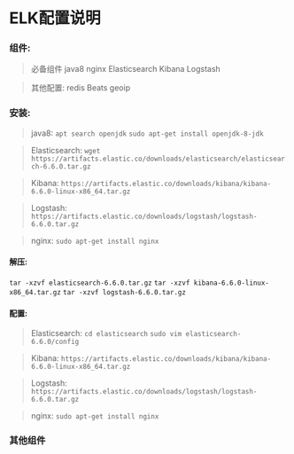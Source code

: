 # ELK配置说明

### 组件:
> 必备组件
java8
nginx
Elasticsearch
Kibana
Logstash

> 其他配置:
redis
Beats
geoip

### 安装:
> java8:
`apt search openjdk`
`sudo apt-get install openjdk-8-jdk`

> Elasticsearch:
`wget https://artifacts.elastic.co/downloads/elasticsearch/elasticsearch-6.6.0.tar.gz`

> Kibana:
`https://artifacts.elastic.co/downloads/kibana/kibana-6.6.0-linux-x86_64.tar.gz`

> Logstash:
`https://artifacts.elastic.co/downloads/logstash/logstash-6.6.0.tar.gz`

> nginx:
`sudo apt-get install nginx`

#### 解压:
`tar -xzvf elasticsearch-6.6.0.tar.gz`
`tar -xzvf kibana-6.6.0-linux-x86_64.tar.gz`
`tar -xzvf logstash-6.6.0.tar.gz`

#### 配置:
> Elasticsearch:
`cd elasticsearch`
`sudo vim elasticsearch-6.6.0/config`

> Kibana:
`https://artifacts.elastic.co/downloads/kibana/kibana-6.6.0-linux-x86_64.tar.gz`

> Logstash:
`https://artifacts.elastic.co/downloads/logstash/logstash-6.6.0.tar.gz`

> nginx:
`sudo apt-get install nginx`



### 其他组件